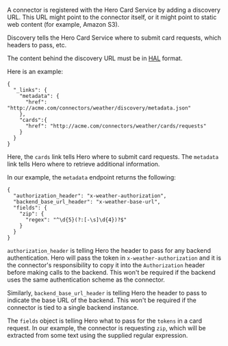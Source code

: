 A connector is registered with the Hero Card Service by adding a discovery URL. This URL might point to the connector itself, or it might point to static web content (for example, Amazon S3).

Discovery tells the Hero Card Service where to submit card requests, which headers to pass, etc.

The content behind the discovery URL must be in [HAL](http://stateless.co/hal_specification.html) format. 

Here is an example:
```
{
  "_links": {
    "metadata": {
      "href": "http://acme.com/connectors/weather/discovery/metadata.json"
    },
    "cards":{
      "href": "http://acme.com/connectors/weather/cards/requests"
    }
  }
}
```   
Here, the `cards` link tells Hero where to submit card requests. The `metadata` link tells Hero where to retrieve additional information.

In our example, the `metadata` endpoint returns the following:
```
{
  "authorization_header": "x-weather-authorization",
  "backend_base_url_header": "x-weather-base-url",
  "fields": {
    "zip": {
      "regex": "^\d{5}(?:[-\s]\d{4})?$"
    }
  }
}
```
`authorization_header` is telling Hero the header to pass for any backend authentication. Hero will pass the token in `x-weather-authorization` and it is the connector's responsibility to copy it into the `Authorization` header before making calls to the backend. This won't be required if the backend uses the same authentication scheme as the connector.

Similarly, `backend_base_url_header` is telling Hero the header to pass to indicate the base URL of the backend. This won't be required if the connector is tied to a single backend instance.

The `fields` object is telling Hero what to pass for the `tokens` in a card request. In our example, the connector is requesting `zip`, which will be extracted from some text using the supplied regular expression.